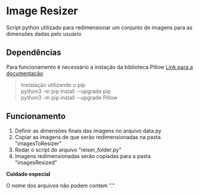 # Image Resizer

Script python utilizado para redimensionar um conjunto de imagens para as dimensões dadas pelo usuário

## Dependências

Para funcionamento é necessário a instação da biblioteca Pillow
[Link para a documentação](https://pillow.readthedocs.io/en/stable/)

> Instalação utilizando o pip  
> python3 -m pip install --upgrade pip  
> python3 -m pip install --upgrade Pillow  

## Funcionamento

1. Definir as dimensões finais das imagens no arquivo data.py
2. Copiar as imagens de que serão redimensionadas na pasta "imagesToResizer"
3. Rodar o script do arquivo "reiser_folder.py"
4. Imagens redimensionadas serão copiadas para a pasta "imagesResized"

**Cuidado especial**

O nome dos arquivos não podem contem "."
